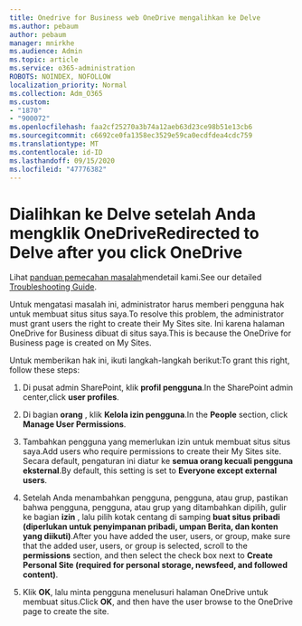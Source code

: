 ```yaml
---
title: Onedrive for Business web OneDrive mengalihkan ke Delve
ms.author: pebaum
author: pebaum
manager: mnirkhe
ms.audience: Admin
ms.topic: article
ms.service: o365-administration
ROBOTS: NOINDEX, NOFOLLOW
localization_priority: Normal
ms.collection: Adm_O365
ms.custom:
- "1870"
- "900072"
ms.openlocfilehash: faa2cf25270a3b74a12aeb63d23ce98b51e13cb6
ms.sourcegitcommit: c6692ce0fa1358ec3529e59ca0ecdfdea4cdc759
ms.translationtype: MT
ms.contentlocale: id-ID
ms.lasthandoff: 09/15/2020
ms.locfileid: "47776382"
---
```

# <a name="redirected-to-delve-after-you-click-onedrive"></a><span data-ttu-id="d2fed-102">Dialihkan ke Delve setelah Anda mengklik OneDrive</span><span class="sxs-lookup"><span data-stu-id="d2fed-102">Redirected to Delve after you click OneDrive</span></span>

<span data-ttu-id="d2fed-103">Lihat [panduan pemecahan masalah](https://docs.microsoft.com/sharepoint/support/sites/troubleshooting-guide-for-sites-stopped-at-provisioning)mendetail kami.</span><span class="sxs-lookup"><span data-stu-id="d2fed-103">See our detailed [Troubleshooting Guide](https://docs.microsoft.com/sharepoint/support/sites/troubleshooting-guide-for-sites-stopped-at-provisioning).</span></span>

<span data-ttu-id="d2fed-104">Untuk mengatasi masalah ini, administrator harus memberi pengguna hak untuk membuat situs situs saya.</span><span class="sxs-lookup"><span data-stu-id="d2fed-104">To resolve this problem, the administrator must grant users the right to create their My Sites site.</span></span> <span data-ttu-id="d2fed-105">Ini karena halaman OneDrive for Business dibuat di situs saya.</span><span class="sxs-lookup"><span data-stu-id="d2fed-105">This is because the OneDrive for Business page is created on My Sites.</span></span>

<span data-ttu-id="d2fed-106">Untuk memberikan hak ini, ikuti langkah-langkah berikut:</span><span class="sxs-lookup"><span data-stu-id="d2fed-106">To grant this right, follow these steps:</span></span>

1. <span data-ttu-id="d2fed-107">Di pusat admin SharePoint, klik **profil pengguna**.</span><span class="sxs-lookup"><span data-stu-id="d2fed-107">In the SharePoint admin center,click **user profiles**.</span></span>

2. <span data-ttu-id="d2fed-108">Di bagian **orang** , klik **Kelola izin pengguna**.</span><span class="sxs-lookup"><span data-stu-id="d2fed-108">In the **People** section, click **Manage User Permissions**.</span></span>

3. <span data-ttu-id="d2fed-109">Tambahkan pengguna yang memerlukan izin untuk membuat situs situs saya.</span><span class="sxs-lookup"><span data-stu-id="d2fed-109">Add users who require permissions to create their My Sites site.</span></span> <span data-ttu-id="d2fed-110">Secara default, pengaturan ini diatur ke **semua orang kecuali pengguna eksternal**.</span><span class="sxs-lookup"><span data-stu-id="d2fed-110">By default, this setting is set to **Everyone except external users**.</span></span>

4. <span data-ttu-id="d2fed-111">Setelah Anda menambahkan pengguna, pengguna, atau grup, pastikan bahwa pengguna, pengguna, atau grup yang ditambahkan dipilih, gulir ke bagian **izin** , lalu pilih kotak centang di samping **buat situs pribadi (diperlukan untuk penyimpanan pribadi, umpan Berita, dan konten yang diikuti)**.</span><span class="sxs-lookup"><span data-stu-id="d2fed-111">After you have added the user, users, or group, make sure that the added user, users, or group is selected, scroll to the **permissions** section, and then select the check box next to **Create Personal Site (required for personal storage, newsfeed, and followed content)**.</span></span>

5. <span data-ttu-id="d2fed-112">Klik **OK**, lalu minta pengguna menelusuri halaman OneDrive untuk membuat situs.</span><span class="sxs-lookup"><span data-stu-id="d2fed-112">Click **OK**, and then have the user browse to the OneDrive page to create the site.</span></span>
